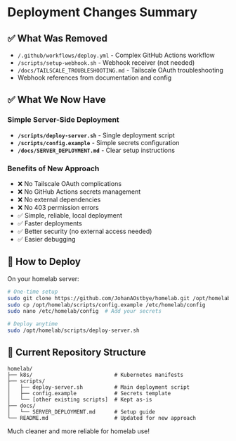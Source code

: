 # Deployment Changes Summary

## ✅ What Was Removed

- `/.github/workflows/deploy.yml` - Complex GitHub Actions workflow
- `/scripts/setup-webhook.sh` - Webhook receiver (not needed)
- `/docs/TAILSCALE_TROUBLESHOOTING.md` - Tailscale OAuth troubleshooting
- Webhook references from documentation and config

## ✅ What We Now Have

### Simple Server-Side Deployment
- **`/scripts/deploy-server.sh`** - Single deployment script
- **`/scripts/config.example`** - Simple secrets configuration
- **`/docs/SERVER_DEPLOYMENT.md`** - Clear setup instructions

### Benefits of New Approach
- ❌ No Tailscale OAuth complications
- ❌ No GitHub Actions secrets management
- ❌ No external dependencies
- ❌ No 403 permission errors
- ✅ Simple, reliable, local deployment
- ✅ Faster deployments
- ✅ Better security (no external access needed)
- ✅ Easier debugging

## 🚀 How to Deploy

On your homelab server:

```bash
# One-time setup
sudo git clone https://github.com/JohanAOstbye/homelab.git /opt/homelab
sudo cp /opt/homelab/scripts/config.example /etc/homelab/config
sudo nano /etc/homelab/config  # Add your secrets

# Deploy anytime
sudo /opt/homelab/scripts/deploy-server.sh
```

## 📁 Current Repository Structure

```
homelab/
├── k8s/                          # Kubernetes manifests
├── scripts/
│   ├── deploy-server.sh          # Main deployment script
│   ├── config.example            # Secrets template
│   └── [other existing scripts]  # Kept as-is
├── docs/
│   └── SERVER_DEPLOYMENT.md      # Setup guide
└── README.md                     # Updated for new approach
```

Much cleaner and more reliable for homelab use!